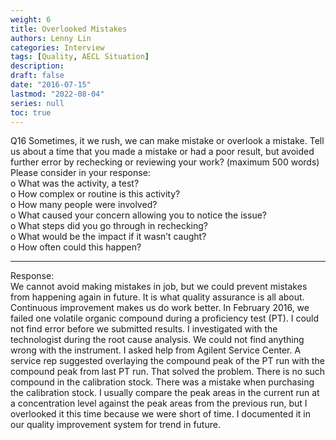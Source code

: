 ```yaml
---
weight: 6
title: Overlooked Mistakes
authors: Lenny Lin
categories: Interview
tags: [Quality, AECL Situation]
description: 
draft: false
date: "2016-07-15"
lastmod: "2022-08-04"
series: null
toc: true
---
```


Q16	Sometimes, it we rush, we can make mistake or overlook a mistake. Tell us about a time that you made a mistake or had a poor result, but avoided further error by rechecking or reviewing your work? (maximum 500 words)  
Please consider in your response:  
o	What was the activity, a test?  
o	How complex or routine is this activity?  
o	How many people were involved?  
o	What caused your concern allowing you to notice the issue?  
o	What steps did you go through in rechecking?  
o	What would be the impact if it wasn’t caught?  
o	How often could this happen?  
<!--more-->

---
Response:  
We cannot avoid making mistakes in job, but we could prevent mistakes from happening again in future.  It is what quality assurance is all about.  Continuous improvement makes us do work better.  In February 2016, we failed one volatile organic compound during a proficiency test (PT). I could not find error before we submitted results.  I investigated with the technologist during the root cause analysis.  We could not find anything wrong with the instrument.  I asked help from Agilent Service Center.  A service rep suggested overlaying the compound peak of the PT run with the compound peak from last PT run.  That solved the problem.  There is no such compound in the calibration stock.  There was a mistake when purchasing the calibration stock.  I usually compare the peak areas in the current run at a concentration level against the peak areas from the previous run, but I overlooked it this time because we were short of time.  I documented it in our quality improvement system for trend in future.


